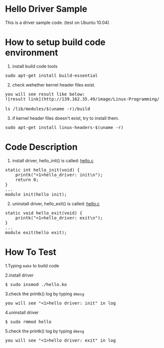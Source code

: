 # Hello Driver Sample
This is a driver sample code. (test on Ubuntu 10.04)

# How to setup build code environment
1. install build code tools
<pre>
sudo apt-get install build-essential
</pre>
2. check wehether kernel header files exist.
<pre>
you will see result like below:
![result link](http://139.162.35.49/image/Linux-Programming/small_template_20160414.png)

ls /lib/modules/$(uname -r)/build
</pre>
3. if kernel header files doesn't exist, try to install them.
<pre>
sudo apt-get install linux-headers-$(uname -r)
</pre>

# Code Description
1. install driver, hello_init() is called: [hello.c](https://github.com/ivan0124/Linux-programming/blob/master/driver_hello/hello.c)
<pre>
static int hello_init(void) {
    printk("<1>hello_driver: init\n");
    return 0;
}
...
module_init(hello_init);
</pre>
2.  uninstall driver, hello_exit() is called:  [hello.c](https://github.com/ivan0124/Linux-programming/blob/master/driver_hello/hello.c)
<pre>
static void hello_exit(void) {
    printk("<1>hello_driver: exit\n");
}
...
module_exit(hello_exit);
</pre>

# How To Test 
1.Typing `make` to build code

2.install driver
<pre>
$ sudo insmod ./hello.ko
</pre>
3.check the printk() log by typing `dmesg`
<pre>you will see "<1>hello_driver: init" in log </pre>

4.uninstall driver
<pre>
$ sudo rmmod hello
</pre>
5.check the printk() log by typing `dmesg`
<pre>you will see "<1>hello_driver: exit" in log</pre>

